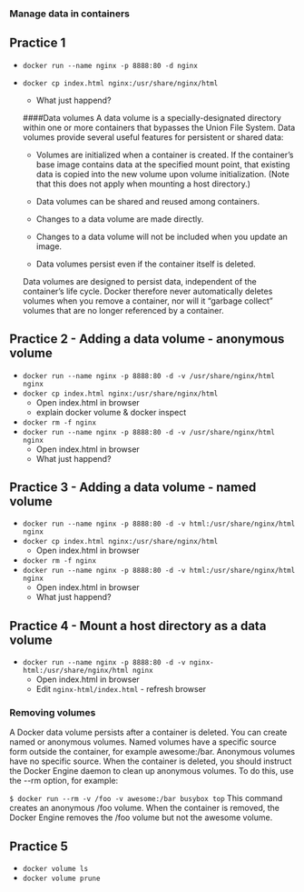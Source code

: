 ### Manage data in containers

## Practice 1
- `docker run --name nginx -p 8888:80 -d nginx`
- `docker cp index.html nginx:/usr/share/nginx/html`
  - What just happend?

  ####Data volumes
  A data volume is a specially-designated directory within one or more containers that bypasses the Union File System. Data volumes provide several useful features for persistent or shared data:

  - Volumes are initialized when a container is created. If the container’s base image contains data at the specified mount point, that existing data is copied into the new volume upon volume initialization. (Note that this does not apply when mounting a host directory.)

  - Data volumes can be shared and reused among containers.
  - Changes to a data volume are made directly.
  - Changes to a data volume will not be included when you update an image.
  - Data volumes persist even if the container itself is deleted.

  Data volumes are designed to persist data, independent of the container’s life cycle. Docker therefore never automatically deletes volumes when you remove a container, nor will it “garbage collect” volumes that are no longer referenced by a container.

## Practice 2 - Adding a data volume - anonymous volume
- `docker run --name nginx -p 8888:80 -d -v /usr/share/nginx/html nginx`
- `docker cp index.html nginx:/usr/share/nginx/html`
  - Open index.html in browser
  - explain docker volume & docker inspect
- `docker rm -f nginx`
- `docker run --name nginx -p 8888:80 -d -v /usr/share/nginx/html nginx`
  - Open index.html in browser
  - What just happend?


## Practice 3 - Adding a data volume - named volume
- `docker run --name nginx -p 8888:80 -d -v html:/usr/share/nginx/html nginx`
- `docker cp index.html nginx:/usr/share/nginx/html`
  - Open index.html in browser
- `docker rm -f nginx`
- `docker run --name nginx -p 8888:80 -d -v html:/usr/share/nginx/html nginx`
  - Open index.html in browser
  - What just happend?

## Practice 4 - Mount a host directory as a data volume
- `docker run --name nginx -p 8888:80 -d -v nginx-html:/usr/share/nginx/html nginx`
  - Open index.html in browser
  - Edit `nginx-html/index.html` - refresh browser


### Removing volumes
A Docker data volume persists after a container is deleted. You can create named or anonymous volumes. Named volumes have a specific source form outside the container, for example awesome:/bar. Anonymous volumes have no specific source. When the container is deleted, you should instruct the Docker Engine daemon to clean up anonymous volumes. To do this, use the --rm option, for example:

`$ docker run --rm -v /foo -v awesome:/bar busybox top`
This command creates an anonymous /foo volume. When the container is removed, the Docker Engine removes the /foo volume but not the awesome volume.

## Practice 5
- `docker volume ls`
- `docker volume prune`
